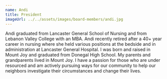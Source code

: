 ```yaml
---
name: Andi
title: President
imageUrl: ../../assets/images/board-members/andi.jpg
---
```


Andi graduated from Lancaster General School of Nursing and from Lebanon Valley College with an MBA. Andi recently retired after a 40+ year career in nursing where she held various positions at the bedside and in administration at Lancaster General Hospital. I was born and raised in Mount Joy and graduated from Donegal High School. My parents and grandparents lived in Mount Joy. I have a passion for those who are under resourced and am actively pursuing ways for our community to help our neighbors investigate their circumstances and change their lives.
